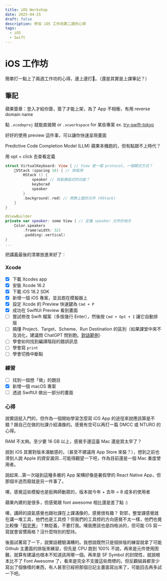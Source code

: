 ```yaml
---
title: iOS Workshop
date: 2025-04-25
draft: false
description: 參加 iOS 工作坊第二週的心得
tags:
  - iOS
  - Swift
---
```

# iOS 工作坊

簡單打一點上了兩週工作坊的心得，邊上邊打🙂。（還是其實是上課筆記？）
## 筆記

蘋果簽章：登入才給你簽，簽了才能上架，為了 App 不相衝，有用 reverse domain name

點 `.xcodeproj` 就能直接開 or `.xcworkspace` for 某些專案 ex. [try-swift-tokyo](https://github.com/tryswift/try-swift-tokyo?tab=readme-ov-file#getting-started)

好好的使用 preview 這件事，可以讓你快速呈現畫面

Predictive Code Completion Model (LLM) 蘋果本機跑的，但有點跟不上時代？

用 opt + click 去查看定義

```swift
struct VirtualKeyboard: View { // View 是一個 protocol，一個顯式方式？
	VStack (spacing 16) { // 排版用
		HStack () {
			speaker // 有點像函式的功能？
			keyborad
			speaker
		}
		.background(.red) // 修飾上面的元件 (HStack)
	}
}

@ViewBuilder
private var speaker: some View { // 定義 speaker 元件的地方
	Color.speakers
		.frame(width: 32)
		.padding(.vertical)
}
...

```

把講義最後的清單放進來好了：
### Xcode

- [x] 下載 Xcodes app
- [x] 安裝 Xcode 16.2
- [x] 下載 iOS 18.2 SDK
- [x] 新增一個 iOS 專案，並且跑在模擬器上
- [x] 設定 Xcode 的 Preview 快速鍵為 `Cmd + P`
- [x] 成功在 SwiftUI Preview 看到畫面
- [ ] 嘗試修改 Swift 檔案（多按幾行 Enter），然後按 `Cmd + Opt + I` 讓它自動排版
- [ ] 搞懂 Project、Target、Scheme、Run Destination 的區別（如果課堂中來不及消化，建議問 ChatGPT 問到飽。[對話範例](https://chatgpt.com/share/67bf3008-d3ec-800b-ac87-746fb80ce656)）
- [ ] 學會如何找到編譯階段的錯誤訊息
- [ ] 學會寫 `print`
- [ ] 學會切換中斷點

### 練習

- [ ] 找到一個想「做」的題目
- [x] 新增一個 macOS 專案
- [ ] 透過 SwiftUI 做出一部分的畫面
### 心得

說實話挺入門的，但作為一個開始學習怎麼寫 iOS App 的途徑來說應該算是不錯？跟自己在做的社課介紹滿像的。感覺有空可以再打一篇 DMCC 或 NTURO 的心得。

RAM 不太夠。至少要 16 GB 以上，感覺手邊這臺 Mac 還是買太早了？

說到 iOS 其實對版本滿敏感的，（甚至不建議用 App Store 來裝？），想到之前也滑到人說 Apple 的資安漏洞…可能得觀望一下吧，作為目前還是一個 Mac 重度使用者。

說起來…第一次碰到這種多層的 App 架構好像是暑假學的 React Native App，但那個半途而廢就是另一件事了。

噢，感覺這些模擬也是挺興師動眾的，版本就今年 + 去年 = 8 成多的使用者

蘋果內建的是很多，但感覺跟 font awesome 相比還是差了點 :)

噢，講師的語氣感覺也跟社課在上課滿像的，感覺很有趣？
對耶，整堂課感覺就在講一堆工具，他們也是工具控？但我們的工具控的方向感覺不太一樣，他們也覺比較像「[假宅男](https://wiwi.blog/docs/tech/fake-vs-real-tech-nerd)」？無貶義，不要打我。噢我應該也是四格派的，但可能 OS 寫一寫就會習慣兩格？沒什麼特別的堅持。

後面試著寫了一下，說實話體驗滿糟的。我想說既然只是個排版的練習就拿了可能 Github 主畫面的排版來練習，但先是 CPU 跑到 100% 不說，再來是元件使用困難，就算有建議也根本不知道該用哪一個。再來是 SF Symbol 的封閉性，就說根本比不了 Font Awesome 了，看來是完全不支援這些商標的。但反觀組員都至少寫出了個像樣的東西，有人甚至已經把那個日記主畫面寫出來了，可能回去再多試一下吧。
